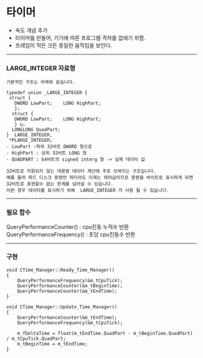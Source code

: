 # 타이머
- 속도 개념 추가
- 타이머를 만들어, 기기에 따른 프로그램 격차를 없애기 위함.
- 프레임이 적든 크든 동일한 움직임을 보인다.
***
### LARGE_INTEGER 자료형
```
기본적인 구조는 아래와 같습니다.

typedef union _LARGE_INTEGER {  
 struct {   
   DWORD LowPart;    LONG HighPart;
   }; 
  struct {   
   DWORD LowPart;    LONG HighPart;
   } u; 
  LONGLONG QuadPart;
}  LARGE_INTEGER, 
 *PLARGE_INTEGER;
- LowPart :하위 32비트 DWORD 형으로
- HighPart : 상위 32비트 LONG 형
- QUADPART : 64비트의 signed interg 형 -> 실제 데이타 값

32비트로 지원되지 않는 대용량 데이터 계산에 주로 쓰여지는 구조입니다.
예를 들어 하드 디스크 용량만 하더라도 이제는 테라급이므로 용량을 바이트로 표시하게 되면
32비트로 표현할수 없는 한계를 넘어설 수 있습니다.
이런 경우 데이타를 표시하기 위해  LARGE_INTEGER 가 사용 될 수 있습니다.
```
***
### 필요 함수
QueryPerformanceCounter() : cpu진동 누적수 반환
QueryPerformanceFrequency() : 초당 cpu진동수 반환
***
### 구현
```
void CTime_Manager::Ready_Time_Manager()
{
	QueryPerformanceFrequency(&m_tCpuTick);
	QueryPerformanceCounter(&m_tBeginTime);
	QueryPerformanceCounter(&m_tEndTime); 
}

void CTime_Manager::Update_Time_Manager()
{
	QueryPerformanceCounter(&m_tEndTime);
	QueryPerformanceFrequency(&m_tCpuTick);

	m_fDeltaTime = float(m_tEndTime.QuadPart - m_tBeginTime.QuadPart) / m_tCpuTick.QuadPart;
	m_tBeginTime = m_tEndTime;
}
```
